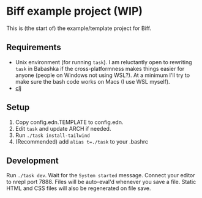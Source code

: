 # Biff example project (WIP)

This is (the start of) the example/template project for Biff.

## Requirements

 - Unix environment (for running `task`). I am reluctantly open to rewriting
   `task` in Babashka if the cross-platformness makes things easier for anyone
   (people on Windows not using WSL?). At a minimum I'll try to make sure
   the bash code works on Macs (I use WSL myself).
 - [clj](https://clojure.org/guides/getting_started)

## Setup

1. Copy config.edn.TEMPLATE to config.edn.
2. Edit `task` and update ARCH if needed.
3. Run `./task install-tailwind`
4. (Recommended) add `alias t=./task` to your .bashrc

## Development

Run `./task dev`. Wait for the `System started` message. Connect your editor to
nrepl port 7888. Files will be auto-eval'd whenever you save a file. Static
HTML and CSS files will also be regenerated on file save.
